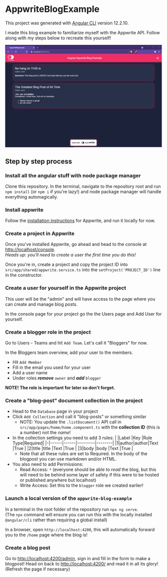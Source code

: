 # AppwriteBlogExample

This project was generated with [Angular CLI](https://github.com/angular/angular-cli) version 12.2.10.

I made this blog example to familiarize myself with the Appwrite API. Follow along with my steps below to recreate this yourself!

![Screenshot of example blog](https://raw.githubusercontent.com/NeonSpork/appwrite-blog-example/stable/example_screenshot.png "Example screnshot")

## Step by step process

### Install all the angular stuff with node package manager

Clone this repository. In the terminal, navigate to the repository root and run `npm install` (or `npm i` if you're lazy!) and node package manager will handle everything automagically.

### Install appwrite

Follow the [installation instructions](https://appwrite.io/docs/installation) for Appwrite, and run it locally for now.

### Create a project in Appwrite

Once you've installed Appwrite, go ahead and head to the console at [http://localhost/console](http://localhost/console).  
_Heads up: you'll need to create a user the first time you do this!_

Once you're in, create a project and copy the project ID into `src/app/shared/appwrite.service.ts` into the `setProject('PROJECT_ID')` line in the constructor.

### Create a user for yourself in the Appwrite project

This user will be the "admin" and will have access to the page where you can create and manage blog posts.

In the console page for your project go the the Users page and Add User for yourself.

### Create a blogger role in the project

Go to Users - Teams and hit `Add Team`. Let's call it "Bloggers" for now.

In the Bloggers team overview, add your user to the members.

- Hit `Add Member`
- Fill in the email you used for your user
- Add a user name
- Under roles _**remove**_ `owner` and _**add**_ `blogger`

**NOTE! The role is important for later so don't forget.**

### Create a "blog-post" document collection in the project

- Head to the `Database` page in your project
- Click `Add Collection` and call it "blog-posts" or something similar
  - NOTE: You update the `.listDocument()` API call in `src/app/pages/home/home.component.ts` with the **collection ID** (this is a number) not the _name_!
- In the collection settings you need to add 3 rules:
  | |Label |Key   |Rule Type|Required|
  |-|------|------|---------|--------|
  |1|author|author|Text     |True    | 
  |2|title |title |Text     |True    | 
  |3|body  |body  |Text     |True    | 
  - Note that all these rules are set to Required. In the body of the blogpost you can use markdown and/or HTML.
- You also need to add Permissions:
  - Read Access: `*` (everyone should be able to _read_ the blog, but this will need to be behind some layer of safety if this were to be hosted or published anywhere but localhost)
  - Write Access: Set this to the `blogger` role we created earlier!

### Launch a local version of the `appwrite-blog-example`

In a terminal in the root folder of the repository run `npx ng serve`.  
(The `npx` command will ensure you can run this with the locally installed `@angular/cli` rather than requiring a global install)

In a browser, open `http://localhost:4200`, this will automatically forward you to the `/home` page where the blog is!

### Create a blog post

Go to [http://localhost:4200/admin](http://localhost:4200/admin), sign in and fill in the form to make a blogpost! Head on back to [http://localhost:4200/](http://localhost:4200/) and read it in all its glory! (Refresh the page if necessary)
